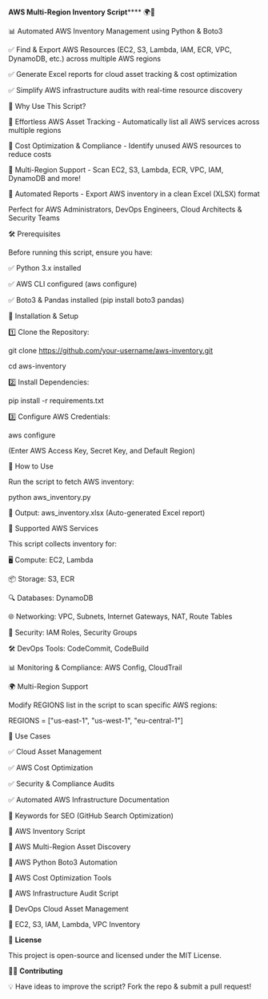 ****AWS Multi-Region Inventory Script******** 🌍🚀

📊 Automated AWS Inventory Management using Python & Boto3

✅ Find & Export AWS Resources (EC2, S3, Lambda, IAM, ECR, VPC, DynamoDB, etc.) across multiple AWS regions

✅ Generate Excel reports for cloud asset tracking & cost optimization

✅ Simplify AWS infrastructure audits with real-time resource discovery


🚀 Why Use This Script?

🔹 Effortless AWS Asset Tracking - Automatically list all AWS services across multiple regions

🔹 Cost Optimization & Compliance - Identify unused AWS resources to reduce costs

🔹 Multi-Region Support - Scan EC2, S3, Lambda, ECR, VPC, IAM, DynamoDB and more!

🔹 Automated Reports - Export AWS inventory in a clean Excel (XLSX) format

Perfect for AWS Administrators, DevOps Engineers, Cloud Architects & Security Teams


🛠 Prerequisites

Before running this script, ensure you have:

✅ Python 3.x installed

✅ AWS CLI configured (aws configure)

✅ Boto3 & Pandas installed (pip install boto3 pandas)


🔧 Installation & Setup

1️⃣ Clone the Repository:

git clone https://github.com/your-username/aws-inventory.git

cd aws-inventory


2️⃣ Install Dependencies:

pip install -r requirements.txt


3️⃣ Configure AWS Credentials:

aws configure

(Enter AWS Access Key, Secret Key, and Default Region)



🎯 How to Use

Run the script to fetch AWS inventory:

python aws_inventory.py

📂 Output: aws_inventory.xlsx (Auto-generated Excel report)

📜 Supported AWS Services

This script collects inventory for:

🖥️ Compute: EC2, Lambda

📦 Storage: S3, ECR

🔍 Databases: DynamoDB

🌐 Networking: VPC, Subnets, Internet Gateways, NAT, Route Tables

🔐 Security: IAM Roles, Security Groups

🛠️ DevOps Tools: CodeCommit, CodeBuild

📊 Monitoring & Compliance: AWS Config, CloudTrail

🌍 Multi-Region Support

Modify REGIONS list in the script to scan specific AWS regions:

REGIONS = ["us-east-1", "us-west-1", "eu-central-1"]

🚀 Use Cases

✅ Cloud Asset Management

✅ AWS Cost Optimization

✅ Security & Compliance Audits

✅ Automated AWS Infrastructure Documentation


🎯 Keywords for SEO (GitHub Search Optimization)

🔹 AWS Inventory Script

🔹 AWS Multi-Region Asset Discovery

🔹 AWS Python Boto3 Automation

🔹 AWS Cost Optimization Tools

🔹 AWS Infrastructure Audit Script

🔹 DevOps Cloud Asset Management

🔹 EC2, S3, IAM, Lambda, VPC Inventory


📜 **License**

This project is open-source and licensed under the MIT License.


👨‍💻 **Contributing**

💡 Have ideas to improve the script? Fork the repo & submit a pull request!
